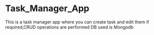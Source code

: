 # Task_Manager_App

This is a task manager app where you can create task and edit them if required,CRUD operations are performed
DB used is Mongodb
